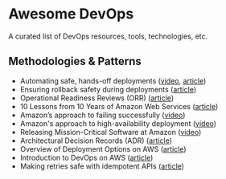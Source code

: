 # Awesome DevOps

A curated list of DevOps resources, tools, technologies, etc.

## Methodologies & Patterns
- Automating safe, hands-off deployments ([video](https://youtu.be/ngnMj1zbMPY), [article](https://aws.amazon.com/builders-library/automating-safe-hands-off-deployments/))
- Ensuring rollback safety during deployments ([article](https://aws.amazon.com/builders-library/ensuring-rollback-safety-during-deployments/))
- Operational Readiness Reviews (ORR) ([article](https://docs.aws.amazon.com/wellarchitected/latest/operational-readiness-reviews/wa-operational-readiness-reviews.html))
- 10 Lessons from 10 Years of Amazon Web Services ([article](https://www.allthingsdistributed.com/2016/03/10-lessons-from-10-years-of-aws.html))
- Amazon’s approach to failing successfully ([video](https://youtu.be/yQiRli2ZPxU))
- Amazon's approach to high-availability deployment ([video](https://youtu.be/bCgD2bX1LI4))
- Releasing Mission-Critical Software at Amazon ([video](https://youtu.be/I61KKO1rAQ8))
- Architectural Decision Records (ADR) ([article](https://docs.aws.amazon.com/prescriptive-guidance/latest/architectural-decision-records/welcome.html))
- Overview of Deployment Options on AWS ([article](https://docs.aws.amazon.com/whitepapers/latest/overview-deployment-options/welcome.html))
- Introduction to DevOps on AWS ([article](https://docs.aws.amazon.com/whitepapers/latest/introduction-devops-aws/welcome.html))
- Making retries safe with idempotent APIs ([article](https://aws.amazon.com/builders-library/making-retries-safe-with-idempotent-APIs))
